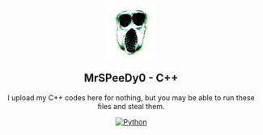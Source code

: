 <p align="center">
 <img width="100px" src="https://github.com/MrSPeeDy0/DS-images/blob/main/DS-image-proflie.png?raw=true" align="center" alt="MrSPeeDy0 Doors-Script" />
 <h2 align="center">MrSPeeDy0 - C++</h2>
 <p align="center">I upload my C++ codes here for nothing, but you may be able to run these files and steal them.</p>
</p>
<p align="center">
    <a href="https://isocpp.org/">
     <img width="100px"
      <img alt="Python" src="https://upload.wikimedia.org/wikipedia/commons/1/18/ISO_C%2B%2B_Logo.svg" />
    </a>
